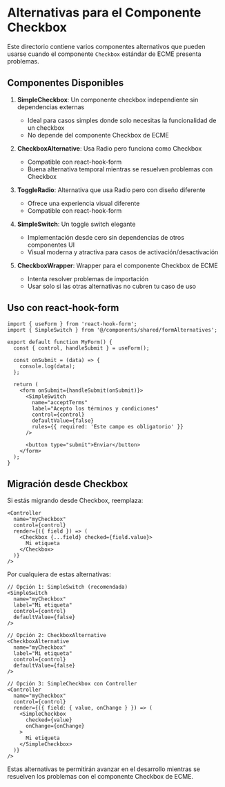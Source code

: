 # Alternativas para el Componente Checkbox

Este directorio contiene varios componentes alternativos que pueden usarse cuando el componente `Checkbox` estándar de ECME presenta problemas.

## Componentes Disponibles

1. **SimpleCheckbox**: Un componente checkbox independiente sin dependencias externas
   - Ideal para casos simples donde solo necesitas la funcionalidad de un checkbox
   - No depende del componente Checkbox de ECME

2. **CheckboxAlternative**: Usa Radio pero funciona como Checkbox
   - Compatible con react-hook-form
   - Buena alternativa temporal mientras se resuelven problemas con Checkbox

3. **ToggleRadio**: Alternativa que usa Radio pero con diseño diferente
   - Ofrece una experiencia visual diferente
   - Compatible con react-hook-form

4. **SimpleSwitch**: Un toggle switch elegante
   - Implementación desde cero sin dependencias de otros componentes UI
   - Visual moderna y atractiva para casos de activación/desactivación

5. **CheckboxWrapper**: Wrapper para el componente Checkbox de ECME
   - Intenta resolver problemas de importación
   - Usar solo si las otras alternativas no cubren tu caso de uso

## Uso con react-hook-form

```tsx
import { useForm } from 'react-hook-form';
import { SimpleSwitch } from '@/components/shared/formAlternatives';

export default function MyForm() {
  const { control, handleSubmit } = useForm();
  
  const onSubmit = (data) => {
    console.log(data);
  };
  
  return (
    <form onSubmit={handleSubmit(onSubmit)}>
      <SimpleSwitch
        name="acceptTerms"
        label="Acepto los términos y condiciones"
        control={control}
        defaultValue={false}
        rules={{ required: 'Este campo es obligatorio' }}
      />
      
      <button type="submit">Enviar</button>
    </form>
  );
}
```

## Migración desde Checkbox

Si estás migrando desde Checkbox, reemplaza:

```tsx
<Controller
  name="myCheckbox"
  control={control}
  render={({ field }) => (
    <Checkbox {...field} checked={field.value}>
      Mi etiqueta
    </Checkbox>
  )}
/>
```

Por cualquiera de estas alternativas:

```tsx
// Opción 1: SimpleSwitch (recomendada)
<SimpleSwitch
  name="myCheckbox"
  label="Mi etiqueta"
  control={control}
  defaultValue={false}
/>

// Opción 2: CheckboxAlternative
<CheckboxAlternative
  name="myCheckbox"
  label="Mi etiqueta"
  control={control}
  defaultValue={false}
/>

// Opción 3: SimpleCheckbox con Controller
<Controller
  name="myCheckbox"
  control={control}
  render={({ field: { value, onChange } }) => (
    <SimpleCheckbox
      checked={value}
      onChange={onChange}
    >
      Mi etiqueta
    </SimpleCheckbox>
  )}
/>
```

Estas alternativas te permitirán avanzar en el desarrollo mientras se resuelven los problemas con el componente Checkbox de ECME.
